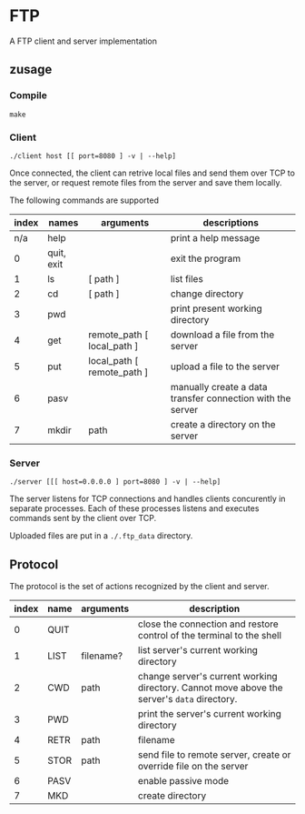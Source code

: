# FTP
A FTP client and server implementation

## zusage

### Compile

```
make
```

### Client

```
./client host [[ port=8080 ] -v | --help]
```

Once connected, the client can retrive local files and send them over TCP to the server, or request remote files from the server and save them locally.

The following commands are supported

|index|names|arguments|descriptions|
|-|-|-|-|
|n/a|help||print a help message|
|0|quit, exit||exit the program|
|1|ls|[ path ]|list files|
|2|cd|[ path ]|change directory|
|3|pwd||print present working directory
|4|get|remote_path [ local_path ]|download a file from the server|
|5|put|local_path [ remote_path ]|upload a file to the server|
|6|pasv||manually create a data transfer connection with the server|
|7|mkdir|path|create a directory on the server|

### Server

```
./server [[[ host=0.0.0.0 ] port=8080 ] -v | --help]
```

The server listens for TCP connections and handles clients concurently in separate processes. Each of these processes listens and executes commands sent by the client over TCP.

Uploaded files are put in a `./.ftp_data` directory.

## Protocol

The protocol is the set of actions recognized by the client and server.

|index|name|arguments|description|
|-|-|-|-|
|0|QUIT||close the connection and restore control of the terminal to the shell|
|1|LIST|filename?|list server's current working directory|
|2|CWD|path|change server's current working directory. Cannot move above the server's `data` directory.|
|3|PWD||print the server's current working directory|
|4|RETR|path|filename|request file from remote server, create or overrive local file|
|5|STOR|path|send file to remote server, create or override file on the server|
|6|PASV||enable passive mode|
|7|MKD||create directory|
